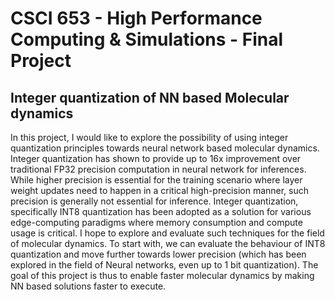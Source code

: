# CSCI 653 - High Performance Computing & Simulations - Final Project

## Integer quantization of NN based Molecular dynamics 
In this project, I would like to explore the possibility of using integer quantization principles towards neural network based molecular dynamics. <br>
Integer quantization has shown to provide up to 16x improvement over traditional FP32 precision computation in neural network for inferences. While higher precision is essential for the training scenario where layer weight updates need to happen in a critical high-precision manner, such precision is generally not essential for inference. Integer quantization, specifically INT8 quantization has been adopted as a solution for various edge-computing paradigms where memory consumption and compute usage is critical. I hope to explore and evaluate such techniques for the field of molecular dynamics. To start with, we can evaluate the behaviour of INT8 quantization and move further towards lower precision (which has been explored in the field of Neural networks, even up to 1 bit quantization).
The goal of this project is thus to enable faster molecular dynamics by making NN based solutions faster to execute. <br>